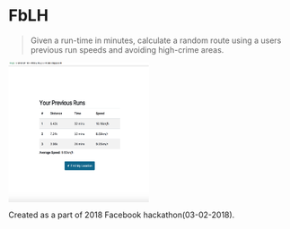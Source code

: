# FbLH
> Given a run-time in minutes, calculate a random route using a users previous run speeds and avoiding high-crime 
areas. 

<img src="https://github.com/salmansamie/FbLH/blob/master/docs/img/homepage.png" alt="Homepage" width="250" height="250" align="middle">



Created as a part of 2018 Facebook hackathon(03-02-2018).
